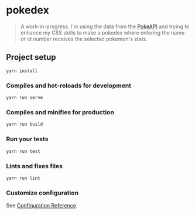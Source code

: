 # pokedex

> A work-in-progress. I'm using the data from the [PokeAPI](https://pokeapi.co/) and trying to enhance my CSS skills to make a pokedex where entering the name or id number receives the selected pokemon's stats.

## Project setup
```
yarn install
```

### Compiles and hot-reloads for development
```
yarn run serve
```

### Compiles and minifies for production
```
yarn run build
```

### Run your tests
```
yarn run test
```

### Lints and fixes files
```
yarn run lint
```

### Customize configuration
See [Configuration Reference](https://cli.vuejs.org/config/).
